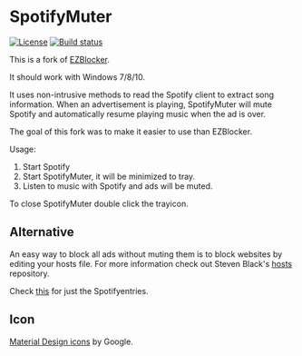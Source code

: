 SpotifyMuter
============

[![License](https://img.shields.io/github/license/Maschmi/SpotifyMuter.svg)](https://github.com/Maschmi/SpotifyMuter/blob/master/LICENSE)
[![Build status](https://ci.appveyor.com/api/projects/status/su69kmy9ma8csmma/branch/master?svg=true)](https://ci.appveyor.com/project/Maschmi/spotifymuter/branch/master)

This is a fork of [EZBlocker](https://github.com/Xeroday/Spotify-Ad-Blocker).

It should work with Windows 7/8/10.

It uses non-intrusive methods to read the Spotify client to extract song information. When an advertisement is playing, SpotifyMuter will mute Spotify and automatically resume playing music when the ad is over.

The goal of this fork was to make it easier to use than EZBlocker.

Usage:

1. Start Spotify
2. Start SpotifyMuter, it will be minimized to tray.
3. Listen to music with Spotify and ads will be muted.

To close SpotifyMuter double click the trayicon.

Alternative
-----------
An easy way to block all ads without muting them is to block websites by editing your hosts file.
For more information check out Steven Black's [hosts](https://github.com/StevenBlack/hosts) repository.

Check [this](https://github.com/FadeMind/hosts.extras/blob/master/SpotifyAds/hosts) for just the Spotifyentries.

Icon
----
[Material Design icons](https://google.github.io/material-design-icons/) by Google.
